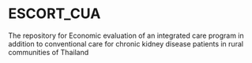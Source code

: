 # ESCORT_CUA
The repository for Economic evaluation of an integrated care program in addition to conventional care for chronic kidney disease patients in rural communities of Thailand
